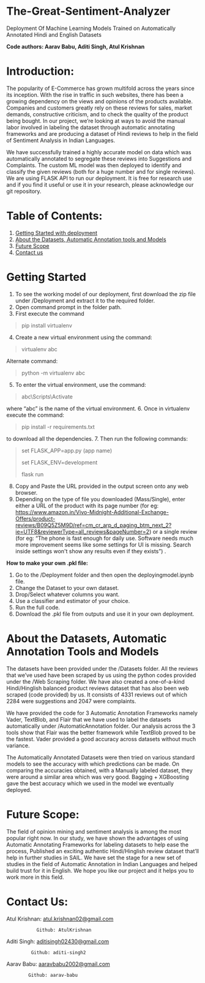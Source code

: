 # The-Great-Sentiment-Analyzer
Deployment Of Machine Learning Models Trained on Automatically Annotated Hindi and English Datasets

**Code authors: Aarav Babu, Aditi Singh, Atul Krishnan**

# Introduction:

The popularity of E-Commerce has grown multifold across the years since its inception. With the rise in traffic in such websites, there has been a growing dependency on the views and opinions of the products available. Companies and customers greatly rely on these reviews for sales, market demands, constructive criticism, and to check the quality of the product being bought. In our project, we’re looking at ways to avoid the manual labor involved in labeling the dataset through automatic annotating frameworks and are producing a dataset of Hindi reviews to help in the field of Sentiment Analysis in Indian Languages.

We have successfully trained a highly accurate model on data which was automatically annotated to segregate these reviews into Suggestions and Complaints. The custom ML model was then deployed to identify and classify the given reviews (both for a huge number and for single reviews). We are using FLASK API to run our deployment. It is free for research use and if you find it useful or use it in your research, please acknowledge our git repository.

# Table of Contents:

1. [Getting Started with deployment](#Getting-Started)
2. [About the Datasets, Automatic Annotation tools and Models](#About-the-Datasets,-Automatic-Annotation-Tools-and-Models)
3. [Future Scope](#Future-Scope)
4. [Contact us](#Contact-Us)

# Getting Started

1. To see the working model of our deployment, first download the zip file under /Deployment and extract it to the required folder.
2. Open command prompt in the folder path.
3. First execute the command 
>pip install virtualenv

4. Create a new virtual environment using the command:
>virtualenv abc

   Alternate command:
>python -m virtualenv abc

5. To enter the virtual environment, use the command:
>abc\Scripts\Activate

   where “abc” is the name of the virtual environment.
6. Once in virtualenv execute the command:
>pip install -r requirements.txt

   to download all the dependencies.
7. Then run the following commands:
> set FLASK_APP=app.py (app name)
> 
> set FLASK_ENV=development
> 
> flask run

8. Copy and Paste the URL provided in the output screen onto any web browser.
9. Depending on the type of file you downloaded (Mass/Single), enter either a URL of        the product with its page number
 (for eg:      https://www.amazon.in/Vivo-Midnight-Additional-Exchange-Offers/product-reviews/B09Q5Z5M9D/ref=cm_cr_arp_d_paging_btm_next_2?ie=UTF8&reviewerType=all_reviews&pageNumber=2) or a single review (for eg: “The phone is fast enough for daily use. Software needs much more improvement seems like some settings for UI is missing. Search inside settings won't show any results even if they exists”) .

**How to make your own .pkl file:**
1. Go to the /Deployment folder and then open the deployingmodel.ipynb file.
2. Change the Dataset to your own dataset.
3. Drop/Select whatever columns you want.
4. Use a classifier and estimator of your choice.
5. Run the full code.
6. Download the .pkl file from outputs and use it in your own deployment.

# About the Datasets, Automatic Annotation Tools and Models

The datasets have been provided under the /Datasets folder. All the reviews that we’ve used have been scraped by us using the python codes provided under the /Web Scraping folder. We have also created a one-of-a-kind Hindi/Hinglish balanced product reviews dataset that has also been web scraped (code provided) by us. It consists of 4331 reviews out of which 2284 were suggestions and 2047 were complaints.

We have provided the code for 3 Automatic Annotation Frameworks namely Vader, TextBlob, and Flair that we have used to label the datasets automatically under /AutomaticAnnotation folder. Our analysis across the 3 tools show that Flair was the better framework while TextBlob proved to be the fastest. Vader provided a good accuracy across datasets without much variance. 

The Automatically Annotated Datasets were then tried on various standard models to see the accuracy with which predictions can be made. On comparing the accuracies obtained, with a Manually labeled dataset, they were around a similar area which was very good. Bagging + XGBoosting gave the best accuracy which we used in the model we eventually deployed.

# Future Scope:

The field of opinion mining and sentiment analysis is among the most popular right now. In our study, we have shown the advantages of using Automatic Annotating Frameworks for labeling datasets to help ease the process, Published an exciting authentic Hindi/Hinglish review dataset that’ll help in further studies in SAIL. 
We have set the stage for a new set of studies in the field of Automatic Annotation in Indian Languages and helped build trust for it in English.
We hope you like our project and it helps you to work more in this field.

# Contact Us:

Atul Krishnan: atul.krishnan02@gmail.com

               Github: AtulKrishnan

Aditi Singh: aditisingh02430@gmail.com

             Github: aditi-singh2
             
Aarav Babu: aaravbabu2002@gmail.com

            Github: aarav-babu
